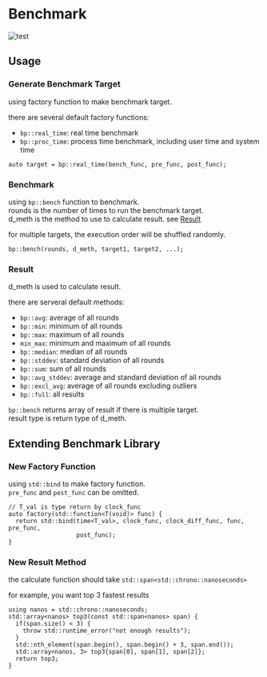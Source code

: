 # Benchmark

![test](https://github.com/cclin0816/benchmark/actions/workflows/test/badge.svg)

## Usage

### Generate Benchmark Target

using factory function to make benchmark target.

there are several default factory functions:

* `bp::real_time`: real time benchmark
* `bp::proc_time`: process time benchmark, including user time and system time

```cpp=
auto target = bp::real_time(bench_func, pre_func, post_func);
```

### Benchmark

using `bp::bench` function to benchmark.  
rounds is the number of times to run the benchmark target.  
d_meth is the method to use to calculate result. see [Result](#Result)  

for multiple targets, the execution order will be shuffled randomly.

```cpp=
bp::bench(rounds, d_meth, target1, target2, ...);
```

### Result

d_meth is used to calculate result.

there are serveral default methods:

* `bp::avg`: average of all rounds
* `bp::min`: minimum of all rounds
* `bp::max`: maximum of all rounds
* `min_max`: minimum and maximum of all rounds
* `bp::median`: median of all rounds
* `bp::stddev`: standard deviation of all rounds
* `bp::sum`: sum of all rounds
* `bp::avg_stddev`: average and standard deviation of all rounds
* `bp::excl_avg`: average of all rounds excluding outliers
* `bp::full`: all results

`bp::bench` returns array of result if there is multiple target.  
result type is return type of d_meth.

## Extending Benchmark Library

### New Factory Function

using `std::bind` to make factory function.  
`pre_func` and `post_func` can be omitted.  

```cpp=
// T_val is type return by clock_func
auto factory(std::function<T(void)> func) {
  return std::bind(time<T_val>, clock_func, clock_diff_func, func, pre_func,
                   post_func);
}
```

### New Result Method

the calculate function should take `std::span<std::chrono::nanoseconds>`

for example, you want top 3 fastest results

```cpp=
using nanos = std::chrono::nanoseconds;
std::array<nanos> top3(const std::span<nanos> span) {
  if(span.size() < 3) {
    throw std::runtime_error("not enough results");
  }
  std::nth_element(span.begin(), span.begin() + 3, span.end());
  std::array<nanos, 3> top3{span[0], span[1], span[2]};
  return top3;
}
```
